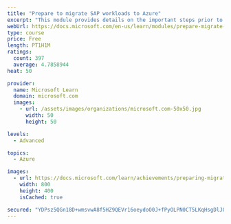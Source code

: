 ```yaml
---
title: "Prepare to migrate SAP workloads to Azure"
excerpt: "This module provides details on the important steps prior to deploying SAP workloads to Azure: project preparation and planning, pilot, non-production, production preparation, go live, and post production."
webUrl: https://docs.microsoft.com/en-us/learn/modules/prepare-migrate-sap-workloads/
type: course
price: Free
length: PT1H1M
ratings:
  count: 397
  average: 4.7858944
heat: 50

provider:
  name: Microsoft Learn
  domain: microsoft.com
  images:
    - url: /assets/images/organizations/microsoft.com-50x50.jpg
      width: 50
      height: 50

levels:
  - Advanced

topics:
  - Azure

images:
  - url: https://docs.microsoft.com/learn/achievements/preparing-migrate-sap-workloads-azure-social.png
    width: 800
    height: 400
    isCached: true

secured: "YDPsz5QGn18D+wmsvwA8f5HZ9QEVr16oeydoO0J+fPyOLPN0CT5LKqHsgDlJQeZV0UjCx/TRPxqn8VhrTg1RIKAKF9oiRDGeZd/3YYaBYOWZ5YeKYVCX0kNjs7nt4rqHbXmWYMCdUEAah+nRP3ocrd0GNtnp0osF+XqF4QqMIZ44PM75imRwCI6x3rqb/jBMjwZqS+EXNUTTcWD9KoY5iozhSgK1WD+duWM7p86Jxo3WNvMseu99meBsilcl5jb+4qGWbArT58224++3JkE5wS4Wvx5k2WoVhzTcQa9C1Ickpgy/Zq1Oj6dr7D7by1m3XR1BA7ZpH5HMpaS2stFiy4Gjbh+YGtHnV+g5K3jF1O+fa+2+eDPaWUAlj3UA0AWzCtJ1Nx1JKlE2CYwxLNNTLsw+ohJUEh9EZjJD4/WVCoA=;ibPVt/xKdknehgb+eGUKUA=="
---
```


